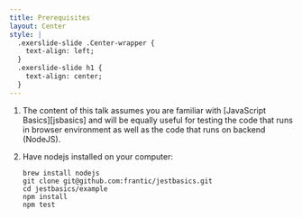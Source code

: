 ```yaml
---
title: Prerequisites
layout: Center
style: |
  .exerslide-slide .Center-wrapper {
    text-align: left;
  }
  .exerslide-slide h1 {
    text-align: center;
  }
---
```


1. The content of this talk assumes you are familiar with [JavaScript Basics][jsbasics] and will be
equally useful for testing the code that runs in browser environment as well as the code that runs
on backend (NodeJS).

2. Have nodejs installed on your computer:

    ```
    brew install nodejs
    git clone git@github.com:frantic/jestbasics.git
    cd jestbasics/example
    npm install
    npm test
    ```
